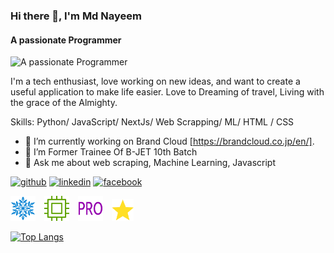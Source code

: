 ### Hi there 👋, I'm Md Nayeem
#### A passionate Programmer
![A passionate Programmer](https://www.themasterpicks.com/wp-content/uploads/2020/04/22b22287602523.5dbd29081561d.gif)

I'm a tech enthusiast, love working on new ideas, and want to create a useful application to make life easier. Love to Dreaming of travel, Living with the grace of the Almighty.

Skills: Python/ JavaScript/ NextJs/ Web Scrapping/ ML/ HTML / CSS

- 🔭 I’m currently working on Brand Cloud [https://brandcloud.co.jp/en/]. 
- 🌱 I’m Former Trainee Of B-JET 10th Batch
- 💬 Ask me about web scraping, Machine Learning, Javascript


[<img src='https://cdn.jsdelivr.net/npm/simple-icons@3.0.1/icons/github.svg' alt='github' height='40'>](https://github.com/mdnayeemaxl)  [<img src='https://cdn.jsdelivr.net/npm/simple-icons@3.0.1/icons/linkedin.svg' alt='linkedin' height='40'>](https://www.linkedin.com/in/md-nayeem-946bbb167/)  [<img src='https://cdn.jsdelivr.net/npm/simple-icons@3.0.1/icons/facebook.svg' alt='facebook' height='40'>](https://www.facebook.com/mdnayeem.islam.1)  

<a href='https://archiveprogram.github.com/'><img src='https://raw.githubusercontent.com/acervenky/animated-github-badges/master/assets/acbadge.gif' width='40' height='40'></a> <a href='https://docs.github.com/en/developers'><img src='https://raw.githubusercontent.com/acervenky/animated-github-badges/master/assets/devbadge.gif' width='40' height='40'></a> <a href='https://github.com/pricing'><img src='https://raw.githubusercontent.com/acervenky/animated-github-badges/master/assets/pro.gif' width='40' height='40'></a> <a href='https://stars.github.com/'><img src='https://raw.githubusercontent.com/acervenky/animated-github-badges/master/assets/starbadge.gif' width='35' height='35'></a> 

[![Top Langs](https://github-readme-stats.vercel.app/api/top-langs/?username=mdnayeemaxl)](https://github.com/anuraghazra/github-readme-stats)




